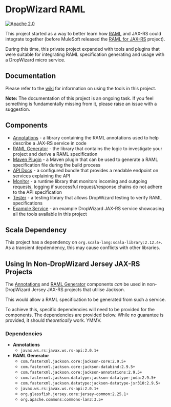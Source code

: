 # DropWizard RAML

[![Apache 2.0](https://img.shields.io/badge/License-Apache%202.0-blue.svg?style=flat-square)](LICENSE)

This project started as a way to better learn how [RAML](https://raml.org) and JAX-RS could integrate together (before MuleSoft released the [RAML for JAX-RS](https://github.com/mulesoft-labs/raml-for-jax-rs) project).

During this time, this private project expanded with tools and plugins that were suitable for integrating RAML specification generating and usage with a DropWizard micro service.

## Documentation

Please refer to the [wiki](./wiki) for information on using the tools in this project.

**Note:** The documentation of this project is an ongoing task.  If you feel something is fundamentally missing from it, please raise an issue with a suggestion.

## Components

+ [Annotations](./dropwizard-raml-annotations) - a library containing the RAML annotations used to help describe a JAX-RS service in code
+ [RAML Generator](./dropwizard-raml-generator) - the library that contains the logic to investigate your project and derive a RAML specification
+ [Maven Plugin](./dropwizard-raml-maven-plugin) - a Maven plugin that can be used to generate a RAML specification file during the build process
+ [API Docs](./dropwizard-raml-apidocs) - a configured bundle that provides a readable endpoint on services explaining the API
+ [Monitor](./dropwizard-raml-monitor) - a runtime library that monitors incoming and outgoing requests, logging if successful request/response chains do not adhere to the API specification
+ [Tester](./dropwizard-raml-tester) - a testing library that allows DropWizard testing to verify RAML specifications
+ [Example Service](./examples/example-service/dropwizard-raml-example-service) - an example DropWizard JAX-RS service showcasing all the tools available in this project

## Scala Dependency

This project has a dependency on `org.scala-lang:scala-library:2.12.4+`.  As a transient depdendency, this may cause conflicts with other libraries.

## Using In Non-DropWizard Jersey JAX-RS Projects

The [Annotations](./dropwizard-raml-annotations) and [RAML Generator](./dropwizard-raml-generator) components _can_ be used in non-DropWizard Jersey JAX-RS projects that utilise Jackson.

This would allow a RAML specification to be generated from such a service.

To achieve this, specific dependencies will need to be provided for the components.  The dependencies are provided below.  While no guarantee is provided, it should _theoretically_ work.  YMMV.

### Dependencies

+ **Annotations**
    + `javax.ws.rs:javax.ws.rs-api:2.0.1+`
+ **RAML Generator**
    + `com.fasterxml.jackson.core:jackson-core:2.9.5+`
    + `com.fasterxml.jackson.core:jackson-databind:2.9.5+`
    + `com.fasterxml.jackson.core:jackson-annotations:2.9.5+`
    + `com.fasterxml.jackson.datatype:jackson-datatype-joda:2.9.5+`
    + `com.fasterxml.jackson.datatype:jackson-datatype-jsr310:2.9.5+`
    + `javax.ws.rs:javax.ws.rs-api:2.0.1+`
    + `org.glassfish.jersey.core:jersey-common:2.25.1+`
    + `org.apache.commons:commons-lan3:3.5+`
